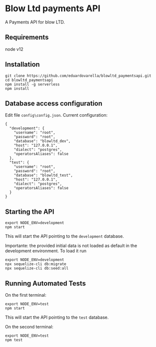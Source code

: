 # Blow Ltd payments API
A Payments API for blow LTD.

## Requirements

node v12

## Installation
```
git clone https://github.com/eduardovarella/blowltd_paymentsapi.git
cd blowltd_paymentsapi
npm install -g serverless
npm install
```

## Database access configuration

Edit file `config\config.json`. Current configuration:
```
{
  "development": {
    "username": "root",
    "password": "root",
    "database": "blowltd_dev",
    "host": "127.0.0.1",
    "dialect": "postgres",
    "operatorsAliases": false
  },
  "test": {
    "username": "root",
    "password": "root",
    "database": "blowltd_test",
    "host": "127.0.0.1",
    "dialect": "postgres",
    "operatorsAliases": false
  }
}

```

## Starting the API

```
export NODE_ENV=development
npm start
```
This will start the API pointing to the `development` database.

Importante: the provided initial data is not loaded as default in the development environment. To load it run 

```
export NODE_ENV=development
npx sequelize-cli db:migrate
npx sequelize-cli db:seed:all
```

## Running Automated Tests

On the first terminal:

```
export NODE_ENV=test
npm start
```

This will start the API pointing to the `test` database.

On the second terminal:

```
export NODE_ENV=test
npm test
```
